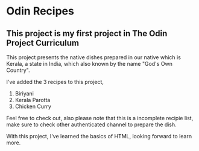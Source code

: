 # Odin Recipes

## This project is my first project in The Odin Project Curriculum

This project presents the native dishes prepared in our native which is Kerala, a state in India, which also known by the name "God's Own Country".

I've added the 3 recipes to this project,

1. Biriyani
2. Kerala Parotta
3. Chicken Curry

Feel free to check out, also please note that this is a incomplete recipie list, make sure to check other authenticated channel to prepare the dish.

With this project, I've learned the basics of HTML, looking forward to learn more.
